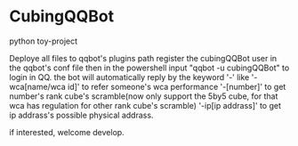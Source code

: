 # CubingQQBot
python toy-project

Deploye all files to qqbot's plugins path
register the cubingQQBot user in the qqbot's conf file 
then in the powershell input "qqbot -u cubingQQBot" to login in QQ.
the bot will automatically reply by the keyword '-'
  like '-wca[name/wca id]' to refer someone's wca performance
  '-[number]' to get number's rank cube's scramble(now only support the 5by5 cube, for that wca has regulation for other rank cube's    scramble)
  '-ip[ip addrass]' to get ip addrass's possible physical addrass.

if interested, welcome develop.
